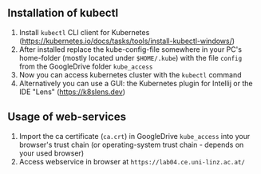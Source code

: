 ## Installation of kubectl
1. Install `kubectl` CLI client for Kubernetes (https://kubernetes.io/docs/tasks/tools/install-kubectl-windows/)
2. After installed replace the kube-config-file somewhere in your PC's home-folder (mostly located under `$HOME/.kube`) with the file `config` from the GoogleDrive folder `kube_access`
3. Now you can access kubernetes cluster with the `kubectl` command
4. Alternatively you can use a GUI: the Kubernetes plugin for Intellij or the IDE "Lens" (https://k8slens.dev)

## Usage of web-services
1. Import the ca certificate (`ca.crt`) in GoogleDrive `kube_access` into your browser's trust chain (or operating-system trust chain - depends on your used browser)
2. Access webservice in browser at `https://lab04.ce.uni-linz.ac.at/`

